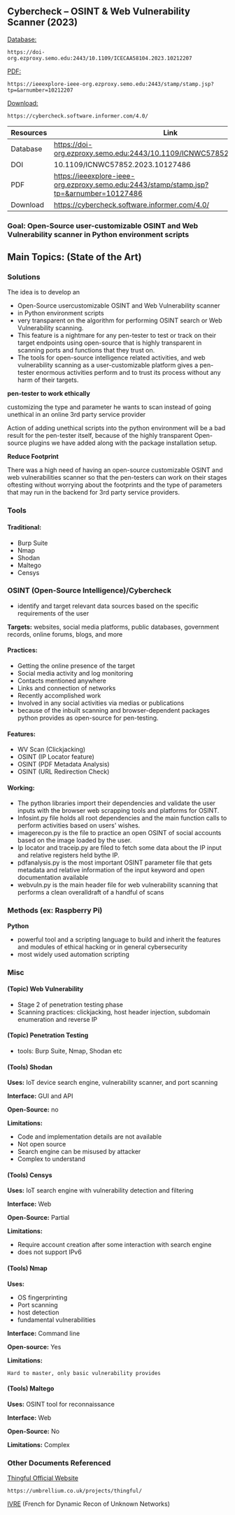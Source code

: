 ## Cybercheck – OSINT & Web Vulnerability Scanner (2023)
[Database:](https://doi-org.ezproxy.semo.edu:2443/10.1109/ICECAA58104.2023.10212207)

	https://doi-org.ezproxy.semo.edu:2443/10.1109/ICECAA58104.2023.10212207

[PDF:](https://ieeexplore-ieee-org.ezproxy.semo.edu:2443/stamp/stamp.jsp?tp=&arnumber=10212207)

	https://ieeexplore-ieee-org.ezproxy.semo.edu:2443/stamp/stamp.jsp?tp=&arnumber=10212207
	
[Download:](https://cybercheck.software.informer.com/4.0/)

	https://cybercheck.software.informer.com/4.0/
	
| Resources	| Link |
|----------|----------|
| Database | https://doi-org.ezproxy.semo.edu:2443/10.1109/ICNWC57852.2023.10127486 |
| DOI | 10.1109/ICNWC57852.2023.10127486 |
| PDF| https://ieeexplore-ieee-org.ezproxy.semo.edu:2443/stamp/stamp.jsp?tp=&arnumber=10127486 |
| Download | https://cybercheck.software.informer.com/4.0/ |
	
	
### Goal: Open-Source user-customizable OSINT and Web Vulnerability scanner in Python environment scripts
	
	
## Main Topics: (State of the Art)

### Solutions
The idea is to develop an 
* Open-Source usercustomizable OSINT and Web Vulnerability scanner
* in Python environment scripts 
* very transparent on the algorithm for performing OSINT search or Web Vulnerability scanning. 
* This feature is a nightmare for any pen-tester to test or track on their target endpoints using open-source that is highly transparent in scanning ports and functions that they trust on.
*  The tools for open-source intelligence related activities, and web vulnerability scanning as a user-customizable platform gives a pen-tester enormous activities perform and to trust its process without any harm of their targets.

**pen-tester to work ethically**

customizing the type and parameter he wants to scan instead of going unethical in an online 3rd party service provider
	
Action of adding unethical scripts into the python environment will be a bad result for the pen-tester itself, because of the highly transparent Open-source plugins we have added along with the package installation setup.

**Reduce Footprint**

There was a high need of having an open-source customizable OSINT and web vulnerabilities scanner so that the pen-testers can work on their stages oftesting without worrying about the footprints and the type of parameters that may run in the backend for 3rd party service providers.

### Tools

#### Traditional:
* Burp Suite
* Nmap
* Shodan
* Maltego
* Censys

### OSINT (Open-Source Intelligence)/Cybercheck

* identify and target relevant data sources based on the specific requirements of the user

**Targets:** websites, social media platforms, public databases, government records, online forums, blogs, and more

#### Practices:

* Getting the online presence of the target
* Social media activity and log monitoring
* Contacts mentioned anywhere
* Links and connection of networks
* Recently accomplished work
* Involved in any social activities via medias or publications
* because of the inbuilt scanning and browser-dependent packages python provides as open-source for pen-testing.

#### Features: 
* WV Scan (Clickjacking)
* OSINT (IP Locator feature)
* OSINT (PDF Metadata Analysis)
* OSINT (URL Redirection Check)

#### Working:
* The python libraries import their dependencies and validate the user inputs with the browser web scrapping tools and platforms for OSINT.
* Infosint.py file holds all root dependencies and the main function calls to perform activities based on users' wishes.
* imagerecon.py is the file to practice an open OSINT of social accounts based on the image loaded by the user.
* Ip locator and traceip.py are filed to fetch some data about the IP input and relative registers held bythe IP.
* pdfanalysis.py is the most important OSINT parameter file that gets metadata and relative information of the input keyword and open documentation available
* webvuln.py is the main header file for web vulnerability scanning that performs a clean overalldraft of a handful of scans
	

	
### Methods (ex: Raspberry Pi)
**Python**
* powerful tool and a scripting language to build and inherit the features and modules of ethical hacking or in general cybersecurity
* most widely used automation scripting

### Misc

#### (Topic) Web Vulnerability
* Stage 2 of penetration testing phase
* Scanning practices: clickjacking, host header injection, subdomain enumeration and reverse IP

#### (Topic) Penetration Testing
* tools:  Burp Suite, Nmap, Shodan etc


#### (Tools) Shodan
**Uses:**
	IoT device search engine, vulnerability scanner, and port scanning
	
**Interface:** GUI and API

**Open-Source:** no

**Limitations:**
* Code and implementation details are not available
* Not open source
* Search engine can be misused by attacker
* Complex to understand
	
#### (Tools) Censys
**Uses:** IoT search engine with vulnerability detection and filtering 
	
**Interface:** Web

**Open-Source:** Partial

**Limitations:**
* Require account creation after some interaction with search engine
* does not support IPv6

#### (Tools) Nmap
**Uses:**
* OS fingerprinting
* Port scanning
* host detection
* fundamental vulnerabilities

**Interface:** Command line

**Open-source:** Yes

**Limitations:** 

	Hard to master, only basic vulnerability provides

#### (Tools) Maltego
**Uses:**
	OSINT tool for reconnaissance
	
**Interface:** Web

**Open-Source:** No

**Limitations:** Complex
	
	
### Other Documents Referenced

[Thingful Official Website](https://umbrellium.co.uk/projects/thingful/) 
	
	https://umbrellium.co.uk/projects/thingful/
	
[IVRE](https://linuxsecurity.expert/tools/ivre/) (French for Dynamic Recon of Unknown Networks)
